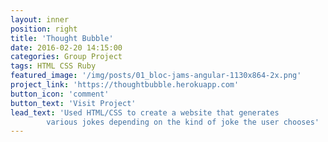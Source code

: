 ```yaml
---
layout: inner
position: right
title: 'Thought Bubble'
date: 2016-02-20 14:15:00
categories: Group Project
tags: HTML CSS Ruby
featured_image: '/img/posts/01_bloc-jams-angular-1130x864-2x.png'
project_link: 'https://thoughtbubble.herokuapp.com'
button_icon: 'comment'
button_text: 'Visit Project'
lead_text: 'Used HTML/CSS to create a website that generates 
        various jokes depending on the kind of joke the user chooses'
---
```

